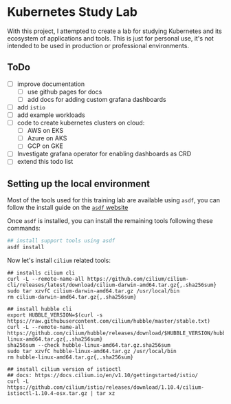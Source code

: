 # Kubernetes Study Lab

With this project, I attempted to create a lab for studying Kubernetes and its ecosystem of applications and tools. This is just for personal use, it's not intended to be used in production or professional environments.

## ToDo

* [ ] improve documentation
  * [ ] use github pages for docs
  * [ ] add docs for adding custom grafana dashboards
* [ ] add `istio`
* [ ] add example workloads
* [ ] code to create kubernetes clusters on cloud:
  * [ ] AWS on EKS
  * [ ] Azure on AKS
  * [ ] GCP on GKE
* [ ] Investigate grafana operator for enabling dashboards as CRD
* [ ] extend this todo list

## Setting up the local environment

Most of the tools used for this training lab are available using `asdf`, you can follow the install guide on the [`asdf` website](https://asdf-vm.com/guide/getting-started.html)

Once `asdf` is installed, you can install the remaining tools following these commands:

```bash
## install support tools using asdf
asdf install
```

Now let's install `cilium` related tools:

```
## installs cilium cli
curl -L --remote-name-all https://github.com/cilium/cilium-cli/releases/latest/download/cilium-darwin-amd64.tar.gz{,.sha256sum}
sudo tar xzvfC cilium-darwin-amd64.tar.gz /usr/local/bin
rm cilium-darwin-amd64.tar.gz{,.sha256sum}

## install hubble cli
export HUBBLE_VERSION=$(curl -s https://raw.githubusercontent.com/cilium/hubble/master/stable.txt)
curl -L --remote-name-all https://github.com/cilium/hubble/releases/download/$HUBBLE_VERSION/hubble-linux-amd64.tar.gz{,.sha256sum}
sha256sum --check hubble-linux-amd64.tar.gz.sha256sum
sudo tar xzvfC hubble-linux-amd64.tar.gz /usr/local/bin
rm hubble-linux-amd64.tar.gz{,.sha256sum}

## install cilium version of istioctl
## docs: https://docs.cilium.io/en/v1.10/gettingstarted/istio/
curl -L https://github.com/cilium/istio/releases/download/1.10.4/cilium-istioctl-1.10.4-osx.tar.gz | tar xz
```
